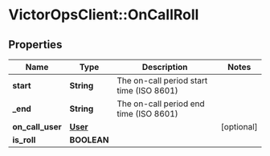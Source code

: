 # VictorOpsClient::OnCallRoll

## Properties

| Name             | Type                | Description                              | Notes      |
| ---------------- | ------------------- | ---------------------------------------- | ---------- |
| **start**        | **String**          | The on-call period start time (ISO 8601) |
| **\_end**        | **String**          | The on-call period end time (ISO 8601)   |
| **on_call_user** | [**User**](User.md) |                                          | [optional] |
| **is_roll**      | **BOOLEAN**         |                                          |
